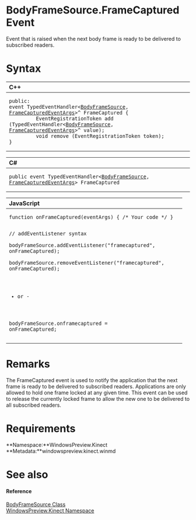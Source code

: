 BodyFrameSource.FrameCaptured Event  
===================================  

Event that is raised when the next body frame is ready to be delivered to subscribed readers.<span id="syntaxSection"></span>

Syntax  
======  

<table>
<colgroup>
<col width="100%" />
</colgroup>
<thead>
<tr class="header">
<th align="left">C++</th>
</tr>
</thead>
<tbody>
<tr class="odd">
<td align="left"><pre><code>public:  
event TypedEventHandler&lt;<a href="../../BodyFrameSource_Class.md">BodyFrameSource</a>, <a href="../../FrameCapturedEventArgs_Class.md">FrameCapturedEventArgs</a>&gt;^ FrameCaptured {  
         EventRegistrationToken add (TypedEventHandler&lt;<a href="../../BodyFrameSource_Class.md">BodyFrameSource</a>, <a href="../../FrameCapturedEventArgs_Class.md">FrameCapturedEventArgs</a>&gt;^ value);  
         void remove (EventRegistrationToken token);  
}</code></pre></td>
</tr>
</tbody>
</table>

<table>
<colgroup>
<col width="100%" />
</colgroup>
<thead>
<tr class="header">
<th align="left">C#</th>
</tr>
</thead>
<tbody>
<tr class="odd">
<td align="left"><pre><code>public event TypedEventHandler&lt;<a href="../../BodyFrameSource_Class.md">BodyFrameSource</a>, <a href="../../FrameCapturedEventArgs_Class.md">FrameCapturedEventArgs</a>&gt; FrameCaptured</code></pre></td>
</tr>
</tbody>
</table>

<table>
<colgroup>
<col width="100%" />
</colgroup>
<thead>
<tr class="header">
<th align="left">JavaScript</th>
</tr>
</thead>
<tbody>
<tr class="odd">
<td align="left"><pre><code>function onFrameCaptured(eventArgs) { /* Your code */ }  

// addEventListener syntax  
bodyFrameSource.addEventListener(&quot;framecaptured&quot;, onFrameCaptured);  
bodyFrameSource.removeEventListener(&quot;framecaptured&quot;, onFrameCaptured);  

- or -  

bodyFrameSource.onframecaptured = onFrameCaptured;</code></pre></td>
</tr>
</tbody>
</table>

<span id="remarks"></span>

Remarks  
=======  

The FrameCaptured event is used to notify the application that the next frame is ready to be delivered to subscribed readers. Applications are only allowed to hold one frame locked at any given time. This event can be used to release the currently locked frame to allow the new one to be delivered to all subscribed readers.  

<span id="requirements"></span>

Requirements  
============  

**Namespace:**WindowsPreview.Kinect  
**Metadata:**windowspreview.kinect.winmd  

<span id="ID4E2"></span>

See also  
========  

<span id="ID4E4"></span>
#### Reference  

[BodyFrameSource Class](../../BodyFrameSource_Class.md)  
 [WindowsPreview.Kinect Namespace](../../../Kinect.md)  



<!--Please do not edit the data in the comment block below.-->
<!--
TOCTitle : FrameCaptured Event
RLTitle : BodyFrameSource.FrameCaptured Event
KeywordK : FrameCaptured event
KeywordK : BodyFrameSource.FrameCaptured event
KeywordF : WindowsPreview.Kinect.BodyFrameSource.FrameCaptured
KeywordF : BodyFrameSource.FrameCaptured
KeywordF : FrameCaptured
KeywordF : WindowsPreview.Kinect.BodyFrameSource.FrameCaptured
KeywordA : E:WindowsPreview.Kinect.BodyFrameSource.FrameCaptured
AssetID : E:WindowsPreview.Kinect.BodyFrameSource.FrameCaptured
Locale : en-us
CommunityContent : 1
APIType : Managed
APILocation : windowspreview.kinect.winmd
APIName : WindowsPreview.Kinect.BodyFrameSource.FrameCaptured
TargetOS : Windows
TopicType : kbSyntax
DevLang : VB
DevLang : CSharp
DevLang : JavaScript
DevLang : C++
DocSet : K4Wv2
ProjType : K4Wv2Proj
Technology : Kinect for Windows
Product : Kinect for Windows SDK v2
productversion : 20
-->
